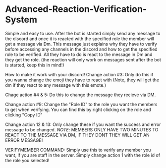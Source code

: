 # Advanced-Reaction-Verification-System

Simple and easy to use. After the bot is started simply send any
message to the discord and once it is reacted with the specified
role the member will get a message via Dm. This message just 
explains why they have to verify before accessing any channels
in the discord and how to get the specified role to be verified.
All they have to do is react to the message in Dm and they get 
the role. (the reaction will only work on messages sent after
the bot is started, keep this in mind!)

How to make it work with your discord!
Change action #3: Only do this if you wanna change the 
emoji they have to react with (Note, they will get the
dm if they react to any message with this emote.)

Chage action #4 & 5: Do this to change the message they recieve
via DM.

Change action #9: Change the "Role ID" to the role you want the members
to get when verifying. You can find this by right clicking on the role
and clicking "Copy ID"

Change action 12 & 13: Only change these if you want the success and error
message to be changed. *NOTE*: MEMBERS ONLY HAVE TWO MINUTES TO REACT TO THE
MESSAGE VIA DM, IF THEY DONT THEY WILL GET AN ERROR MESSAGE!

VERIFYMEMBER COMMAND: Simply use this to verify any member you want, if you
are staff in the server. Simply change action 1 with the role id of the 
role you selected!
